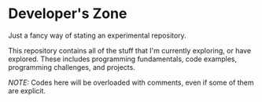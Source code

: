 # Developer's Zone

Just a fancy way of stating an experimental repository.

This repository contains all of the stuff that I'm currently exploring, or have explored. These includes programming fundamentals, code examples, programming challenges, and projects.

*NOTE:* Codes here will be overloaded with comments, even if some of them are explicit.
